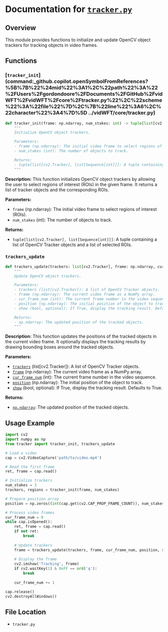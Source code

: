 # Documentation for [`tracker.py`](../vidWFT/core/tracker.py)

## Overview

This module provides functions to initialize and update OpenCV object trackers for tracking objects in video frames.

## Functions

### [`tracker_init`](command:_github.copilot.openSymbolFromReferences?%5B%7B%22%24mid%22%3A1%2C%22path%22%3A%22%2FUsers%2Fgordondoore%2FDocuments%2FGitHub%2FvidWFT%2FvidWFT%2Fcore%2Ftracker.py%22%2C%22scheme%22%3A%22file%22%7D%2C%7B%22line%22%3A6%2C%22character%22%3A4%7D%5D ../vidWFT/core/tracker.py)

```python
def tracker_init(frame: np.ndarray, num_stakes: int) -> tuple[list[cv2.Tracker], list[Sequence[int]]]:
    """
    Initialize OpenCV object trackers.

    Parameters:
    - frame (np.ndarray): The initial video frame to select regions of interest (ROIs).
    - num_stakes (int): The number of objects to track.

    Returns:
    - tuple[list[cv2.Tracker], list[Sequence[int]]]: A tuple containing a list of OpenCV Tracker objects and a list of selected ROIs.
    """
```

**Description:**
This function initializes OpenCV object trackers by allowing the user to select regions of interest (ROIs) in the given frame. It returns a list of tracker objects and the corresponding ROIs.

**Parameters:**
- `frame` (np.ndarray): The initial video frame to select regions of interest (ROIs).
- `num_stakes` (int): The number of objects to track.

**Returns:**
- `tuple[list[cv2.Tracker], list[Sequence[int]]]`: A tuple containing a list of OpenCV Tracker objects and a list of selected ROIs.

### `trackers_update`

```python
def trackers_update(trackers: list[cv2.Tracker], frame: np.ndarray, cur_frame_num: int, position: np.ndarray, show: bool = True) -> np.ndarray:
    """
    Update OpenCV object trackers.

    Parameters:
    - trackers (list[cv2.Tracker]): A list of OpenCV Tracker objects.
    - frame (np.ndarray): The current video frame as a NumPy array.
    - cur_frame_num (int): The current frame number in the video sequence.
    - position (np.ndarray): The initial position of the object to track.
    - show (bool, optional): If True, display the tracking result. Defaults to True.

    Returns:
    - np.ndarray: The updated position of the tracked objects.
    """
```

**Description:**
This function updates the positions of the tracked objects in the current video frame. It optionally displays the tracking results by drawing bounding boxes around the tracked objects.

**Parameters:**
- [`trackers`](../vidWFT/core/tracker.py) (list[cv2.Tracker]): A list of OpenCV Tracker objects.
- [`frame`](../vidWFT/core/tracker.py) (np.ndarray): The current video frame as a NumPy array.
- [`cur_frame_num`](../vidWFT/core/tracker.py) (int): The current frame number in the video sequence.
- [`position`](../vidWFT/core/tracker.py) (np.ndarray): The initial position of the object to track.
- [`show`](../vidWFT/core/tracker.py) (bool, optional): If True, display the tracking result. Defaults to True.

**Returns:**
- [`np.ndarray`](../../../../opt/anaconda3/lib/python3.9/site-packages/numpy/__init__.py"): The updated position of the tracked objects.

## Usage Example

```python
import cv2
import numpy as np
from tracker import tracker_init, trackers_update

# Load a video
cap = cv2.VideoCapture('path/to/video.mp4')

# Read the first frame
ret, frame = cap.read()

# Initialize trackers
num_stakes = 3
trackers, regions = tracker_init(frame, num_stakes)

# Prepare position array
position = np.zeros((int(cap.get(cv2.CAP_PROP_FRAME_COUNT)), num_stakes, 2))

# Process video frames
cur_frame_num = 0
while cap.isOpened():
    ret, frame = cap.read()
    if not ret:
        break
    
    # Update trackers
    frame = trackers_update(trackers, frame, cur_frame_num, position, show=True)
    
    # Display the frame
    cv2.imshow('Tracking', frame)
    if cv2.waitKey(1) & 0xFF == ord('q'):
        break
    
    cur_frame_num += 1

cap.release()
cv2.destroyAllWindows()
```

## File Location

- `tracker.py`